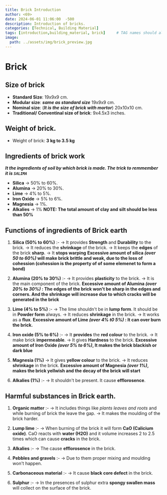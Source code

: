 ```yaml
---
title: Brick Introduction 
author: <69>
date: 2024-06-01 11:06:00  -500
description: Introduction of bricks. 
categories: [Technical, Building Material]
tags: [introduction,building_material, brick]     # TAG names should always be lowercase
image:
  path: ../assets/img/brick_preview.jpg
---
```


# Brick

## Size of brick 
* **Standard Size**: 19x9x9 cm.
* **Modular size**: ***same as standard size*** 19x9x9 cm.
* **Nominal size**: (***It is the size of brick with mortor***) 20x10x10 cm.
* **Traditional/ Conventinal size of brick**: 9x4.5x3 inches.

## Weight of brick. 
* Weight of brick: **3 kg to 3.5 kg**

## Ingredients of brick work 
***It the ingredients of soil by which brick is made. The trick to remmember it is `SALIMA`***
* **Silica** -> 50% to 60%.
* **Alumina** -> 20% to 30%.
* **Lime** -> 4% to 5%.
* **Iron Oxide** -> 5% to 6%.
* **Magnesia** -> 1%.
* **Alkalies** -> 1%
**NOTE: The total amount of clay and silt should be less than 50%**

## Functions of ingredients of Brick earth 

1. **Silica (50% to 60%)** :-
    -> It provides **Strength** and **Durability** to the brick.
    -> It reduces the **shrinkage** of the brick.
    -> It keeps the **edges** of the brick **sharp**.
    -> It **stops warping**
    **Excessive amount of silica _(over 50 to 60%)_ will make brick brittle and weak, due to the loss of cohession (cohession is the property of of some elemenet to form a bond)**

2. **Alumina (20% to 30%)** :-
    -> It provides **plasticity** to the brick.
    -> It is the main component of the brick. 
    **Excessive amount of Alumina _(over 20% to 30%)_ : The edges of the brick won't be sharp in the edges and corners. And the shrinkage will increase due to which cracks will be generated in the brick**

3. **Lime (4% to 5%)** :-
    -> The lime shouldn't be in **lump form**. It should be in **Powder form** always.
    -> It reduces **shrinkage** in the brick.
    -> It works as a **flux**.
    **Excessive amount of Lime _(over 4% t0 5%)_ : It can over burn the brick.**

4. **Iron oxide (5% to 6%)** :-
    -> It **provides** the **red colour** to the brick.
    -> It make brick **impermeable**.
    -> It gives **Hardness** to the brick.
    **Excessive amount of Iron Oxide _(over 5% to 6%)_, It makes the brick blackish or dark blue**

5. **Magnesia (1%)**
    -> It gives **yellow colour** to the brick.
    -> It reduces **shrinkage** in the brick.
    **Excessive amount of Magnesia _(over 1%)_, makes the brick yellwish and the decay of the brick will start**

6. **Alkalies (1%)** :-
    -> It shouldn't be present. It cause **efflorosence**.


## Harmful substances in Brick earth. 
1. **Organic matter** :-
    -> It includes things like _plants leaves and roots_ and while burning of brick the leave the gap.
    -> It makes the moulding of the brick harder. 

2. **Lump lime** :-
   -> When burning of the brick it will form **CaO (Calicium oxide)**. CaO reacts with **water (H2O)** and it volume increases 2 to 2.5 times which can cause **cracks** in the brick. 

3. **Alkalies** :-
    -> The cause **efflorosence** in the brick.

4. **Pebbles and gravels** :-
    -> Due to them proper mixing and moulding won't happen.

5. **Carbonaceous material** :-
    -> It cause **black core defect** in the brick.

6. **Sulphur** :-
    -> In the presences of sulphur extra **spongy swallen mass** will collect on the surface of the brick. 

